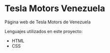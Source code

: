 # Tesla Motors Venezuela

Página web de Tesla Motors de Venezuela

Lenguajes utilizados en este proyecto:

* HTML
* CSS